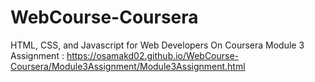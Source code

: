 # WebCourse-Coursera
HTML, CSS, and Javascript for Web Developers On Coursera
Module 3 Assignment : https://osamakd02.github.io/WebCourse-Coursera/Module3Assignment/Module3Assignment.html
